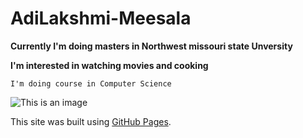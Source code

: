 # AdiLakshmi-Meesala

****Currently I'm doing masters in Northwest missouri state Unversity****

****I'm interested in watching movies and cooking****

`I'm doing course in Computer Science`


![This is an image](https://myoctocat.com/assets/images/base-octocat.svg)


This site was built using [GitHub Pages](https://pages.github.com/).
